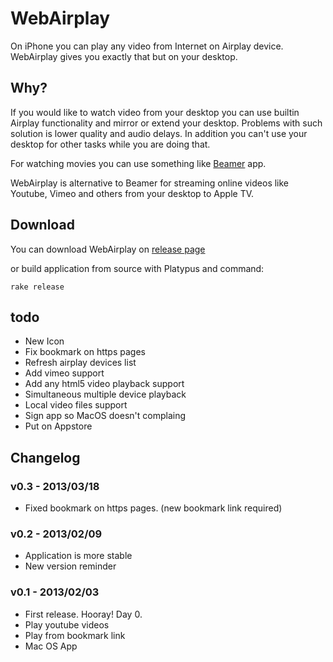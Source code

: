 WebAirplay
===========

On iPhone you can play any video from Internet on Airplay device. WebAirplay gives you exactly that but on your desktop.

## Why?

If you would like to watch video from your desktop you can use builtin Airplay functionality
and mirror or extend your desktop. Problems with such solution is lower quality and audio delays.
In addition you can't use your desktop for other tasks while you are doing that.

For watching movies you can use something like [Beamer](http://beamer-app.com/) app.

WebAirplay is alternative to Beamer for streaming online videos like Youtube, Vimeo and others from your desktop to Apple TV.

## Download

You can download WebAirplay on [release page](https://github.com/antulik/web-airplay/releases)

or build application from source with Platypus and command:

    rake release



## todo

- New Icon
- Fix bookmark on https pages
- Refresh airplay devices list
- Add vimeo support
- Add any html5 video playback support
- Simultaneous multiple device playback
- Local video files support
- Sign app so MacOS doesn't complaing
- Put on Appstore

## Changelog

### v0.3 - 2013/03/18
- Fixed bookmark on https pages. (new bookmark link required)

### v0.2 - 2013/02/09
- Application is more stable
- New version reminder

### v0.1 - 2013/02/03
- First release. Hooray! Day 0.
- Play youtube videos
- Play from bookmark link
- Mac OS App
